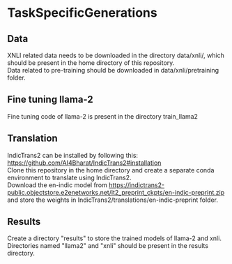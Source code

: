 # TaskSpecificGenerations

## Data
XNLI related data needs to be downloaded in the directory data/xnli/, which should be present in the home directory of this repository.  
Data related to pre-training should be downloaded in data/xnli/pretraining folder.  

## Fine tuning llama-2
Fine tuning code of llama-2 is present in the directory train_llama2

## Translation  
IndicTrans2 can be installed by following this: https://github.com/AI4Bharat/IndicTrans2#installation  
Clone this repository in the home directory and create a separate conda environment to translate using IndicTrans2.  
Download the en-indic model from https://indictrans2-public.objectstore.e2enetworks.net/it2_preprint_ckpts/en-indic-preprint.zip and store the weights in IndicTrans2/translations/en-indic-preprint folder.  

## Results  
Create a directory "results" to store the trained models of llama-2 and xnli. Directories named "llama2" and "xnli" should be present in the results directory.  





